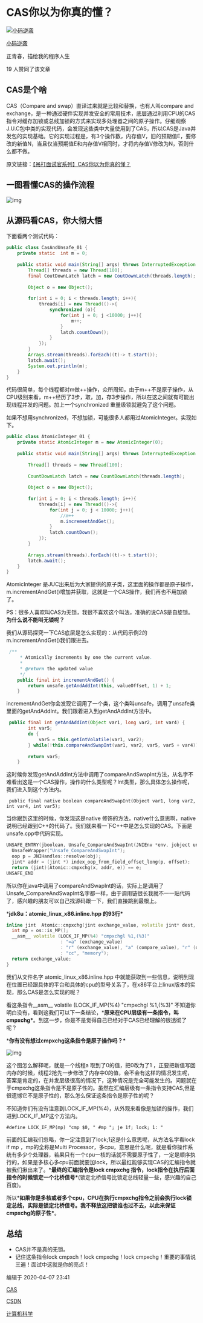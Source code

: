 # CAS你以为你真的懂？

[![小码逆袭](https://picx.zhimg.com/v2-454000057311ff0cae224b404cff17e0_l.jpg?source=172ae18b)](https://www.zhihu.com/people/chi-ge-ye-zi-ya-ya-liang)

[小码逆袭](https://www.zhihu.com/people/chi-ge-ye-zi-ya-ya-liang)

正青春，描绘我的程序人生

19 人赞同了该文章



## CAS是个啥

CAS（Compare and swap）直译过来就是比较和替换，也有人叫compare and exchange，是一种通过硬件实现并发安全的常用技术，底层通过利用CPU的CAS指令对缓存加锁或总线加锁的方式来实现多处理器之间的原子操作。仔细观察J.U.C包中类的实现代码，会发现这些类中大量使用到了CAS，所以CAS是Java并发包的实现基础。它的实现过程是，有3个操作数，内存值V，旧的预期值E，要修改的新值N，当且仅当预期值E和内存值V相同时，才将内存值V修改为N，否则什么都不做。

原文链接：[【吊打面试官系列】CAS你以为你真的懂？](https://link.zhihu.com/?target=https%3A//blog.csdn.net/lyztyycode/article/details/105343010)

## 一图看懂CAS的操作流程

![img](https://pic1.zhimg.com/80/v2-b61f4ffcedcffcff11d53f4855abdd20_720w.webp)

## 从源码看CAS，你大彻大悟

下面看两个测试代码：

```java
public class CasAndUnsafe_01 {
    private static  int m = 0;
 
    public static void main(String[] args) throws InterruptedException {
        Thread[] threads = new Thread[100];
        final CoutDownLatch latch = new CoutDownLatch(threads.length);
        
        Object o = new Object();
        
        for(int i = 0; i < threads.length; i++){
            threads[i] = new Thread(()->{
                synchronized (o){
                    for(int j = 0; j <10000; j++){
                        m++;
                    }
                    latch.countDown();
                }
            });
        }
        Arrays.stream(threads).forEach((t)-> t.start());
        latch.await();
        System.out.println(m);
    }
}
```

代码很简单，每个线程都对m做++操作，众所周知，由于m++不是原子操作，从CPU级别来看，m++经历了3步，取，加，存3步操作，所以在这之间就有可能出现线程并发的问题。加上一个synchronized 重量级锁就避免了这个问题。

如果不想用synchronized，不想加锁，可能很多人都用过AtomicInteger。实现如下。

```java
public class AtomicInteger_01 {
    private static AtomicInteger m = new AtomicInteger(0);
 
    public static void main(String[] args) throws InterruptedException {
 
        Thread[] threads = new Thread[100];
 
        CountDownLatch latch = new CountDownLatch(threads.length);
 
        Object o = new Object();
 
        for(int i = 0; i < threads.length; i++){
            threads[i] = new Thread(()->{
                for(int j = 0; j < 10000; j++){
                    //m++
                    m.incrementAndGet();
                }
                latch.countDown();
            });
        }
 
        Arrays.stream(threads).forEach((t)-> t.start());
        latch.await();
    }
}
```

AtomicInteger 是JUC出来后为大家提供的原子类，这里面的操作都是原子操作， m.incrementAndGet()增加并获取，这就是一个CAS操作，我们再也不用加锁了。

PS：很多人喜欢叫CAS为无锁，我很不喜欢这个叫法，准确的说CAS是自旋锁。**为什么说不能叫无锁呢？**

我们从源码探究一下CAS底层是怎么实现的：从代码示例2的 m.incrementAndGet()我们跟进去。

```java
 /**
     * Atomically increments by one the current value.
     *
     * @return the updated value
     */
    public final int incrementAndGet() {
        return unsafe.getAndAddInt(this, valueOffset, 1) + 1;
    }
```

incrementAndGet你会发现它调用了一个类，这个类叫unsafe，调用了unsafe类里面的getAndAddInt。我们跟着进入到getAndAddInt方法中。

```java
 public final int getAndAddInt(Object var1, long var2, int var4) {
        int var5;
        do {
            var5 = this.getIntVolatile(var1, var2);
        } while(!this.compareAndSwapInt(var1, var2, var5, var5 + var4));
 
        return var5;
    }
```

这时候你发现getAndAddInt方法中调用了compareAndSwapInt方法，从名字不难看出这是一个CAS操作，操作的什么类型呢？Int类型，那么具体怎么操作呢，我们进入到这个方法内。

```text
 public final native boolean compareAndSwapInt(Object var1, long var2, int var4, int var5);
```

当你跟到这里的时候，你发现这是native 修饰的方法，native什么意思啊，native说明已经跟到C++的代码了。我们就来看一下C++中是怎么实现的CAS。下面是unsafe.cpp中代码实现。

```cpp
UNSAFE_ENTRY(jboolean, Unsafe_CompareAndSwapInt(JNIEnv *env, jobject unsafe, jobject obj, jlong offset, jint e, jint x))
  UnsafeWrapper("Unsafe_CompareAndSwapInt");
  oop p = JNIHandles::resolve(obj);
  jint* addr = (jint *) index_oop_from_field_offset_long(p, offset);
  return (jint)(Atomic::cmpxchg(x, addr, e)) == e;
UNSAFE_END
```

所以你在java中调用了compareAndSwapInt的话，实际上是调用了Unsafe_CompareAndSwapInt名字都一样，由于调用链很长我就不一一贴代码了，感兴趣的朋友可以自己找源码跟一下，我们直接跳到最根上。

***jdk8u：atomic_linux_x86.inline.hpp 的93行\***

```cpp
inline jint  Atomic::cmpxchg(jint exchange_value, volatile jint* dest, jint  compare_value) {
  int mp = os::is_MP();
  __asm__ volatile (LOCK_IF_MP(%4) "cmpxchgl %1,(%3)"
                    : "=a" (exchange_value)
                    : "r" (exchange_value), "a" (compare_value), "r" (dest), "r" (mp)
                    : "cc", "memory");
  return exchange_value;
}
```

我们从文件名字 atomic_linux_x86.inline.hpp 中就能获取到一些信息，说明到现在位置已经跟具体的平台和具体的cpu的型号关系了，在x86平台上linux版本的实现，那么CAS是怎么实现的呢？



看这条指令__asm__ volatile (LOCK_IF_MP(%4) "cmpxchgl %1,(%3)" 不知道你明白没有，看到这我们可以下一条结论，***原来在CPU层级有一条指令，叫cmpxchg\***。到这一步，你是不是觉得自己已经对于CAS已经理解的很透彻了呢？

***你有没有想过cmpxchg这条指令是原子操作吗？\***

![img](https://pic3.zhimg.com/80/v2-468857307eafcdc938dbe9a3cef953ba_720w.webp)

这个图怎么解释呢，就是一个线程a 取到了0的值，把0改为了1 ，正要把新值写回内存的时候，线程2抢先一步修改了内存中0的值，会不会有这样的情况发生呢，答案是肯定的，在并发层级很高的情况下，这种情况是完全可能发生的。问题就在于cmpxchg这条指令是不是原子性的。虽然在汇编层级有一条指令支持CAS,但是很遗憾它不是原子性的，那么怎么保证这条指令是原子性的呢？

不知道你们有没有注意到LOCK_IF_MP(%4)，从外观来看像是加锁的操作，我们进到LOCK_IF_MP这个方法内。

```text
#define LOCK_IF_MP(mp) "cmp $0, " #mp "; je 1f; lock; 1: "
```

前面的汇编我们忽略，你一定注意到了lock;1这是什么意思呢，从方法名字看lock if mp ，mp的全称是Multi Processor，多cpu，意思是什么呢，就是看你操作系统有多少个处理器，若果只有一个cpu一核的话就不需要原子性了，一定是顺序执行的，如果是多核心多cpu前面就要加lock，所以最红能够实现CAS的汇编指令就被我们揪出来了。***最终的汇编指令是lock cmpxchg 指令，lock指令在执行后面指令的时候锁定一个北桥信号\***(锁定北桥信号比锁定总线轻量一些，感兴趣的自己百度)。

所以***如果你是多核或者多个cpu，CPU在执行cmpxchg指令之前会执行lock锁定总线，实际是锁定北桥信号。我不释放这把锁谁也过不去，以此来保证cmpxchg的原子性\***。

## 总结

- CAS并不是真的无锁。
- 记住这条指令lock cmpxch！lock cmpxchg！lock cmpxchg！重要的事情说三遍！面试中这就是你的亮点！



编辑于 2020-04-07 23:41

[CAS](https://www.zhihu.com/topic/19674453)

[CSDN](https://www.zhihu.com/topic/19565864)

[计算机科学](https://www.zhihu.com/topic/19580349)